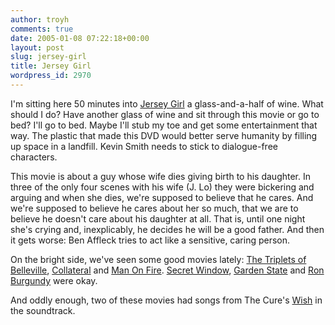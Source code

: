 ```yaml
---
author: troyh
comments: true
date: 2005-01-08 07:22:18+00:00
layout: post
slug: jersey-girl
title: Jersey Girl
wordpress_id: 2970
---
```


I'm sitting here 50 minutes into [Jersey Girl](http://www.rottentomatoes.com/m/1130961-jersey_girl/) a glass-and-a-half of wine. What should I do? Have another glass of wine and sit through this movie or go to bed? I'll go to bed. Maybe I'll stub my toe and get some entertainment that way. The plastic that made this DVD would better serve humanity by filling up space in a landfill. Kevin Smith needs to stick to dialogue-free characters.

This movie is about a guy whose wife dies giving birth to his daughter. In three of the only four scenes with his wife (J. Lo) they were bickering and arguing and when she dies, we're supposed to believe that he cares. And we're supposed to believe he cares about her so much, that we are to believe he doesn't care about his daughter at all. That is, until one night she's crying and, inexplicably, he decides he will be a good father. And then it gets worse: Ben Affleck tries to act like a sensitive, caring person.

On the bright side, we've seen some good movies lately: [The Triplets of Belleville](http://www.rottentomatoes.com/m/triplets_of_belleville/), [Collateral](http://www.rottentomatoes.com/m/collateral/) and [Man On Fire](http://www.rottentomatoes.com/m/man_on_fire/). [Secret Window](http://www.rottentomatoes.com/m/secret_window/), [Garden State](http://www.rottentomatoes.com/m/garden_state/) and [Ron Burgundy](http://www.rottentomatoes.com/m/anchorman/) were okay.

And oddly enough, two of these movies had songs from The Cure's [Wish](http://www.amazon.com/exec/obidos/tg/detail/-/B000002HAJ/104-8675831-8422310?v=glance) in the soundtrack.
